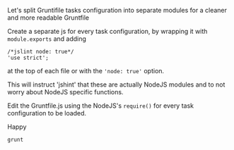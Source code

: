 Let's split Gruntifile tasks configuration into separate modules for a cleaner and more readable Gruntfile

Create a separate js for every task configuration, by wrapping it with ```module.exports``` and adding
```
/*jslint node: true*/
'use strict';
```
at the top of each file or with the ```'node: true'``` option.

This will instruct 'jshint' that these are actually NodeJS modules and to not worry about NodeJS specific functions.

Edit the Gruntfile.js using the NodeJS's ```require()``` for every task configuration to be loaded.

Happy
```
grunt
```

